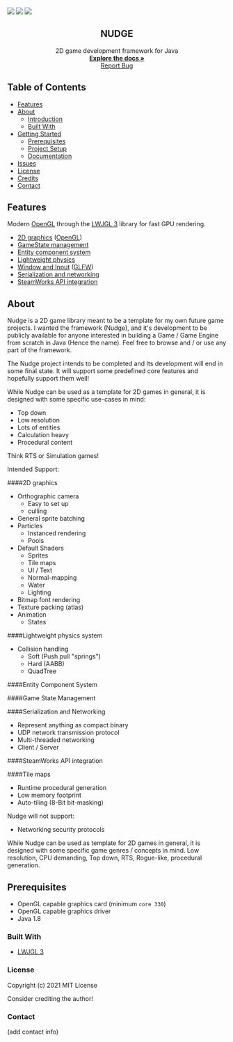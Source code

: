 
<p>
    <br />
    <img src="https://img.shields.io/badge/Made%20with-Java-red">
    <img src="https://img.shields.io/badge/Made%20with-LWJGL%20-yellow">
    <img src="https://camo.githubusercontent.com/0fa78702c674a5e13004de53a25ae80ed1ce281f92c0e5d6bd5aa7701b3ab483/68747470733a2f2f696d672e736869656c64732e696f2f6769746875622f6c6963656e73652f61746861756e2f454f532e737667">
</p>

<p align="center">
  <h2 align="center">NUDGE</h2>
  <p align="center">
    2D game development framework for Java
    <br />
    <a href=""><strong>Explore the docs »</strong></a><br>
    <a href="https://github.com/fre-dahl/Nudge/issues">Report Bug</a>
  </p>


<!-- TABLE OF CONTENTS -->
## Table of Contents

* [Features](#features)
* [About](#about)
  * [Introduction](#about)
  * [Built With](#built-with)
* [Getting Started](#getting-started)
    * [Prerequisites](#prerequisites)
    * [Project Setup](#project-setup)
    * [Documentation](#documentation)
* [Issues](https://github.com/fre-dahl/Nudge/issues)
* [License](#license)
* [Credits](#credits)
* [Contact](#contact)

## Features

Modern [OpenGL](https://www.opengl.org/) through the [LWJGL 3](https://www.lwjgl.org/) library for fast GPU rendering.

* [2D graphics]() ([OpenGL](https://www.opengl.org/))
* [GameState management]()
* [Entity component system]()
* [Lightweight physics]()
* [Window and Input]() ([GLFW](https://www.glfw.org/))
* [Serialization and networking]()
* [SteamWorks API integration]()

## About

Nudge is a 2D game library meant to be a template for my own
future game projects. I wanted the framework (Nudge),
and it's development to be publicly available for anyone interested in building
a Game / Game Engine from scratch in Java (Hence the name). Feel free to browse and / or
use any part of the framework.

The Nudge project intends to be completed and Its development will end in some final state.
It will support some predefined core features and hopefully support them well!


While Nudge can be used as a template for 2D games in general, it is designed with some specific
use-cases in mind:

* Top down
* Low resolution
* Lots of entities
* Calculation heavy
* Procedural content

Think RTS or Simulation games!


Intended Support:



####2D graphics

  * Orthographic camera
    * Easy to set up
    * culling
  * General sprite batching
  * Particles
    * Instanced rendering
    * Pools
  * Default Shaders
    * Sprites
    * Tile maps
    * UI / Text
    * Normal-mapping
    * Water
    * Lighting
  * Bitmap font rendering
  * Texture packing (atlas)
  * Animation
    * States
  
####Lightweight physics system

  * Collision handling
    * Soft (Push pull "springs")
    * Hard (AABB)
    * QuadTree
  
####Entity Component System

####Game State Management

####Serialization and Networking

  * Represent anything as compact binary
  * UDP network transmission protocol
  * Multi-threaded networking
  * Client / Server
  

####SteamWorks API integration

####Tile maps

  * Runtime procedural generation
  * Low memory footprint
  * Auto-tiling (8-Bit bit-masking)

Nudge will not support:

* Networking security protocols


While Nudge can be used as template for 2D games in general, it is designed with some specific
game genres / concepts in mind. Low resolution, CPU demanding, Top down, RTS, Rogue-like, procedural generation.




## Prerequisites
* OpenGL capable graphics card (minimum `core 330`)
* OpenGL capable graphics driver
* Java 1.8


### Built With
* [LWJGL 3](https://www.lwjgl.org/)

### License
Copyright (c) 2021 MIT License

Consider crediting the author!

### Contact
(add contact info)
